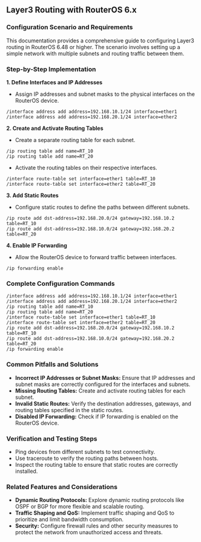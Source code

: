 ## Layer3 Routing with RouterOS 6.x

### Configuration Scenario and Requirements

This documentation provides a comprehensive guide to configuring Layer3 routing in RouterOS 6.48 or higher. The scenario involves setting up a simple network with multiple subnets and routing traffic between them.

### Step-by-Step Implementation

**1. Define Interfaces and IP Addresses**

- Assign IP addresses and subnet masks to the physical interfaces on the RouterOS device.
```
/interface address add address=192.168.10.1/24 interface=ether1
/interface address add address=192.168.20.1/24 interface=ether2
```

**2. Create and Activate Routing Tables**

- Create a separate routing table for each subnet.
```
/ip routing table add name=RT_10
/ip routing table add name=RT_20
```

- Activate the routing tables on their respective interfaces.
```
/interface route-table set interface=ether1 table=RT_10
/interface route-table set interface=ether2 table=RT_20
```

**3. Add Static Routes**

- Configure static routes to define the paths between different subnets.
```
/ip route add dst-address=192.168.20.0/24 gateway=192.168.10.2 table=RT_10
/ip route add dst-address=192.168.10.0/24 gateway=192.168.20.2 table=RT_20
```

**4. Enable IP Forwarding**

- Allow the RouterOS device to forward traffic between interfaces.
```
/ip forwarding enable
```

### Complete Configuration Commands

```
/interface address add address=192.168.10.1/24 interface=ether1
/interface address add address=192.168.20.1/24 interface=ether2
/ip routing table add name=RT_10
/ip routing table add name=RT_20
/interface route-table set interface=ether1 table=RT_10
/interface route-table set interface=ether2 table=RT_20
/ip route add dst-address=192.168.20.0/24 gateway=192.168.10.2 table=RT_10
/ip route add dst-address=192.168.10.0/24 gateway=192.168.20.2 table=RT_20
/ip forwarding enable
```

### Common Pitfalls and Solutions

- **Incorrect IP Addresses or Subnet Masks:** Ensure that IP addresses and subnet masks are correctly configured for the interfaces and subnets.
- **Missing Routing Tables:** Create and activate routing tables for each subnet.
- **Invalid Static Routes:** Verify the destination addresses, gateways, and routing tables specified in the static routes.
- **Disabled IP Forwarding:** Check if IP forwarding is enabled on the RouterOS device.

### Verification and Testing Steps

- Ping devices from different subnets to test connectivity.
- Use traceroute to verify the routing paths between hosts.
- Inspect the routing table to ensure that static routes are correctly installed.

### Related Features and Considerations

- **Dynamic Routing Protocols:** Explore dynamic routing protocols like OSPF or BGP for more flexible and scalable routing.
- **Traffic Shaping and QoS:** Implement traffic shaping and QoS to prioritize and limit bandwidth consumption.
- **Security:** Configure firewall rules and other security measures to protect the network from unauthorized access and threats.